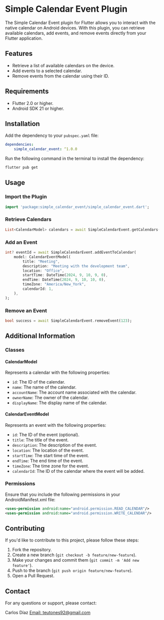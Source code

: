 # Simple Calendar Event Plugin

The Simple Calendar Event plugin for Flutter allows you to interact with the native calendar on Android devices. With this plugin, you can retrieve available calendars, add events, and remove events directly from your Flutter application.

## Features

- Retrieve a list of available calendars on the device.
- Add events to a selected calendar.
- Remove events from the calendar using their ID.

## Requirements

- Flutter 2.0 or higher.
- Android SDK 21 or higher.

## Installation

Add the dependency to your `pubspec.yaml` file:

```yaml
dependencies:
    simple_calendar_event: ^1.0.0
```

Run the following command in the terminal to install the dependency:

```bash
flutter pub get
```

## Usage

### Import the Plugin

```dart
import 'package:simple_calendar_event/simple_calendar_event.dart';
```

### Retrieve Calendars

```dart
List<CalendarModel> calendars = await SimpleCalendarEvent.getCalendars();
```

### Add an Event

```dart
int? eventId = await SimpleCalendarEvent.addEventToCalendar(
    model: CalendarEventModel(
        title: "Meeting",
        description: "Meeting with the development team",
        location: "Office",
        startTime: DateTime(2024, 9, 10, 9, 0),
        endTime: DateTime(2024, 9, 10, 10, 0),
        timeZone: "America/New_York",
        calendarId: 1,
    ),
);
```

### Remove an Event

```dart
bool success = await SimpleCalendarEvent.removeEvent(123);
```
## Additional Information

### Classes

#### CalendarModel

Represents a calendar with the following properties:

- `id`: The ID of the calendar.
- `name`: The name of the calendar.
- `accountName`: The account name associated with the calendar.
- `ownerName`: The owner of the calendar.
- `displayName`: The display name of the calendar.

#### CalendarEventModel

Represents an event with the following properties:

- `id`: The ID of the event (optional).
- `title`: The title of the event.
- `description`: The description of the event.
- `location`: The location of the event.
- `startTime`: The start time of the event.
- `endTime`: The end time of the event.
- `timeZone`: The time zone for the event.
- `calendarId`: The ID of the calendar where the event will be added.

### Permissions

Ensure that you include the following permissions in your AndroidManifest.xml file:

```xml
<uses-permission android:name="android.permission.READ_CALENDAR"/>
<uses-permission android:name="android.permission.WRITE_CALENDAR"/>
```
## Contributing

If you'd like to contribute to this project, please follow these steps:

1. Fork the repository.
2. Create a new branch (`git checkout -b feature/new-feature`).
3. Make your changes and commit them (`git commit -m 'Add new feature'`).
4. Push to the branch (`git push origin feature/new-feature`).
5. Open a Pull Request.

## Contact

For any questions or support, please contact:

Carlos Díaz
[Email: teutones92@gmail.com](mailto:teutones92@gmail.com)